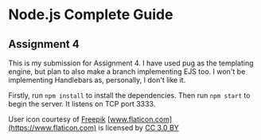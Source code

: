 # Node.js Complete Guide
## Assignment 4

This is my submission for Assignment 4. I have used pug as the templating engine, but plan to also make a branch implementing EJS too. I won't be implementing Handlebars as, personally, I don't like it.

Firstly, run `npm install` to install the dependencies. Then run `npm start` to begin the server. It listens on TCP port 3333.

User icon courtesy of [Freepik](https://www.flaticon.com/authors/freepik) [www.flaticon.com](https://www.flaticon.com) is licensed by [CC 3.0 BY](http://creativecommons.org/licenses/by/3.0/)